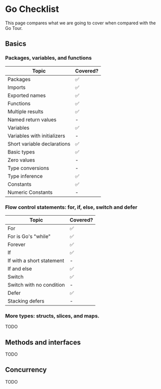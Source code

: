 # Go Checklist

This page compares what we are going to cover when compared with the Go Tour.

## Basics

### Packages, variables, and functions

| Topic | Covered?|
|-------|----------|
|Packages|✅|
|Imports|✅|
|Exported names|✅|
|Functions|✅|
|Multiple results|✅|
|Named return values| - |
|Variables|✅|
|Variables with initializers|-|
|Short variable declarations|✅|
|Basic types|✅|
|Zero values|-|
|Type conversions|-|
|Type inference|✅|
|Constants|✅|
|Numeric Constants|-|

### Flow control statements: for, if, else, switch and defer

| Topic | Covered?|
|-------|----------|
|For|✅|
|For is Go's "while"|✅|
|Forever|✅|
|If|✅|
|If with a short statement|-|
|If and else|✅|
|Switch|✅|
|Switch with no condition|-|
|Defer|✅|
|Stacking defers|-|

### More types: structs, slices, and maps.

TODO

## Methods and interfaces

TODO

## Concurrency

TODO
